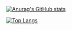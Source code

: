 [![Anurag's GitHub stats](https://github-readme-stats.vercel.app/api?username=z1zhang&show_icons=true)](https://github.com/anuraghazra/github-readme-stats)

[![Top Langs](https://github-readme-stats.vercel.app/api/top-langs/?username=z1zhang&hide=css,scss&layout=compact)](https://github.com/anuraghazra/github-readme-stats)
